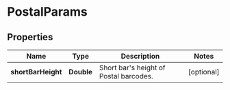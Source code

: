 
# PostalParams

## Properties
Name | Type | Description | Notes
------------ | ------------- | ------------- | -------------
**shortBarHeight** | **Double** | Short bar&#39;s height of Postal barcodes. |  [optional]



